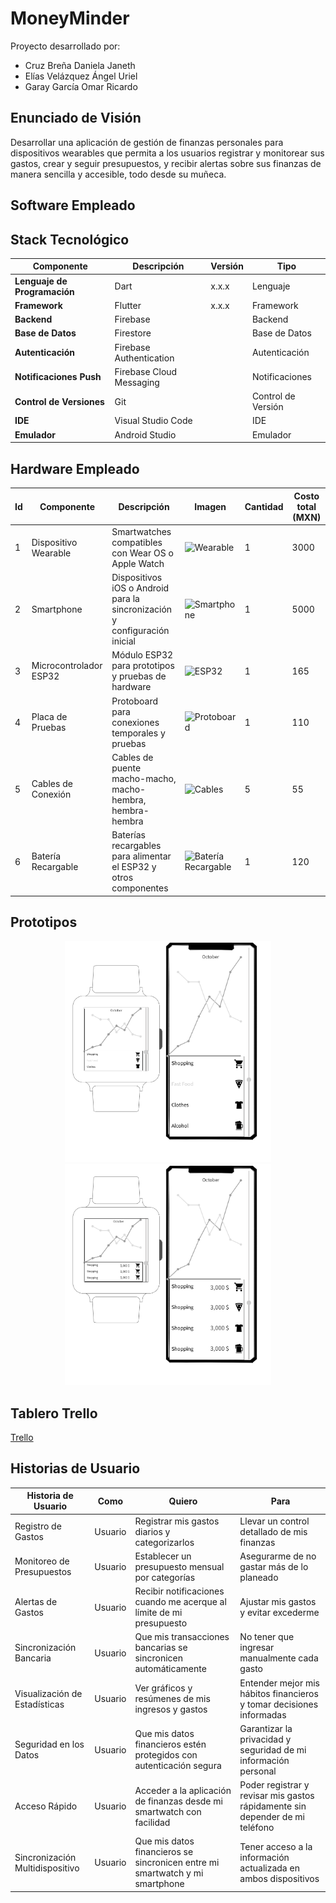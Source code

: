 
# MoneyMinder
Proyecto desarrollado por:
- Cruz Breña Daniela Janeth
- Elías Velázquez Ángel Uriel
- Garay García Omar Ricardo

## Enunciado de Visión

Desarrollar una aplicación de gestión de finanzas personales para dispositivos wearables que permita a los usuarios registrar y monitorear sus gastos, crear y seguir presupuestos, y recibir alertas sobre sus finanzas de manera sencilla y accesible, todo desde su muñeca.

## Software Empleado

## Stack Tecnológico

| **Componente**                  | **Descripción**                                       | **Versión** | **Tipo**        |
|---------------------------------|-------------------------------------------------------|-------------|-----------------|
| **Lenguaje de Programación**    | Dart                                                  | x.x.x       | Lenguaje        |
| **Framework**                   | Flutter                                               | x.x.x       | Framework       |
| **Backend**                     | Firebase                                              |             | Backend         |
| **Base de Datos**               | Firestore                                             |             | Base de Datos   |
| **Autenticación**               | Firebase Authentication                               |             | Autenticación   |
| **Notificaciones Push**         | Firebase Cloud Messaging                              |             | Notificaciones  |
| **Control de Versiones**        | Git                                                   |             | Control de Versión |
| **IDE**                         | Visual Studio Code                                    |             | IDE             |
| **Emulador**                    | Android Studio                                        |             | Emulador        |


## Hardware Empleado

| **Id** | **Componente**          | **Descripción**                                                                                       | **Imagen**                                       | **Cantidad** | **Costo total (MXN)** |
|--------|-------------------------|-------------------------------------------------------------------------------------------------------|--------------------------------------------------|--------------|-----------------------|
| 1      | Dispositivo Wearable    | Smartwatches compatibles con Wear OS o Apple Watch                                                    | ![Wearable](https://i.blogs.es/9257f4/huaweiwatch3ap/1366_2000.jpeg)      | 1            | 3000                  |
| 2      | Smartphone              | Dispositivos iOS o Android para la sincronización y configuración inicial                             | ![Smartphone](https://i5.walmartimages.com.mx/mg/gm/1p/images/product-images/img_large/00085369892439l.jpg?odnHeight=612&odnWidth=612&odnBg=FFFFFF)    | 1            | 5000                  |
| 3      | Microcontrolador ESP32  | Módulo ESP32 para prototipos y pruebas de hardware                                                    | ![ESP32](https://encrypted-tbn0.gstatic.com/images?q=tbn:ANd9GcR8Xdw-0GVKen3wHT7fsLJM_uziCBnI_QytkA&s)         | 1            | 165                   |
| 4      | Placa de Pruebas        | Protoboard para conexiones temporales y pruebas                                                       | ![Protoboard](https://tresdprinttech.com/wp-content/uploads/2024/02/PRB002.jpg)    | 1            | 110                   |
| 5      | Cables de Conexión      | Cables de puente macho-macho, macho-hembra, hembra-hembra                                             | ![Cables](https://i5.walmartimages.com.mx/mg/gm/3pp/asr/67545290-37ed-4e4c-81ae-6d77df505cbe.28e5b83e6333217f1062f8ed8d311562.jpeg?odnHeight=612&odnWidth=612&odnBg=FFFFFF)        | 5            | 55                    |
| 6      | Batería Recargable      | Baterías recargables para alimentar el ESP32 y otros componentes                                      | ![Batería Recargable](https://www.todoparasmartphones.com/shop/41101-home_default/bateria-recargable-choetech-powerbank-10000mah-para-iphone-certificada-mfi.jpg) | 1        | 120                   |
## Prototipos
<p align="center">
    <img src="./Primer boceto1.png" alt="banner flutter" width="330"/>
    <img src="./Segundo boceto2.png" alt="banner flutter" width="330"/>
</p>

## Tablero Trello
   [Trello](https://trello.com/b/TBIptBx5/moneyminder)

## Historias de Usuario

| Historia de Usuario        | Como               | Quiero                                            | Para                                                   |
|----------------------------|--------------------|---------------------------------------------------|--------------------------------------------------------|
| Registro de Gastos         | Usuario            | Registrar mis gastos diarios y categorizarlos     | Llevar un control detallado de mis finanzas            |
| Monitoreo de Presupuestos  | Usuario            | Establecer un presupuesto mensual por categorías  | Asegurarme de no gastar más de lo planeado             |
| Alertas de Gastos          | Usuario            | Recibir notificaciones cuando me acerque al límite de mi presupuesto | Ajustar mis gastos y evitar excederme                   |
| Sincronización Bancaria    | Usuario            | Que mis transacciones bancarias se sincronicen automáticamente | No tener que ingresar manualmente cada gasto           |
| Visualización de Estadísticas | Usuario          | Ver gráficos y resúmenes de mis ingresos y gastos | Entender mejor mis hábitos financieros y tomar decisiones informadas |
| Seguridad en los Datos     | Usuario            | Que mis datos financieros estén protegidos con autenticación segura | Garantizar la privacidad y seguridad de mi información personal |
| Acceso Rápido              | Usuario            | Acceder a la aplicación de finanzas desde mi smartwatch con facilidad | Poder registrar y revisar mis gastos rápidamente sin depender de mi teléfono |
| Sincronización Multidispositivo | Usuario        | Que mis datos financieros se sincronicen entre mi smartwatch y mi smartphone | Tener acceso a la información actualizada en ambos dispositivos |

